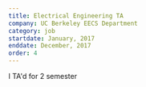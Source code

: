 ```yaml
---
title: Electrical Engineering TA
company: UC Berkeley EECS Department
category: job
startdate: January, 2017
enddate: December, 2017
order: 4
---
```

I TA'd for 2 semester
